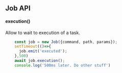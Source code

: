 ## Job API

#### execution()

Allow to wait to execution of a task.

```js
    const job = new Job({command, path, params});
    setTimeout(()=>{
      job.emit('executed');
    },500)
    await job.execution();
    console.log('500ms later. Do other stuff')
```
